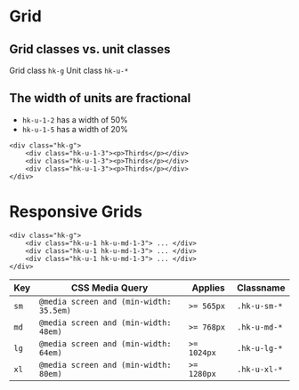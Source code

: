 # Grid

## Grid classes vs. unit classes
Grid class `hk-g`
Unit class `hk-u-*`

## The width of units are fractional
- `hk-u-1-2` has a width of 50%
- `hk-u-1-5` has a width of 20%

```
<div class="hk-g">
    <div class="hk-u-1-3"><p>Thirds</p></div>
    <div class="hk-u-1-3"><p>Thirds</p></div>
    <div class="hk-u-1-3"><p>Thirds</p></div>
</div>
```

# Responsive Grids

```
<div class="hk-g">
    <div class="hk-u-1 hk-u-md-1-3"> ... </div>
    <div class="hk-u-1 hk-u-md-1-3"> ... </div>
    <div class="hk-u-1 hk-u-md-1-3"> ... </div>
</div>
```

| Key | CSS Media Query | Applies | Classname
| --- | --- | --- | --- |
| `sm` | `@media screen and (min-width: 35.5em)` | `>= 565px` | `.hk-u-sm-*`
| `md` | `@media screen and (min-width: 48em)` | `>= 768px` | `.hk-u-md-*`
| `lg` | `@media screen and (min-width: 64em)` | `>= 1024px` | `.hk-u-lg-*`
| `xl` | `@media screen and (min-width: 80em)` | `>= 1280px` | `.hk-u-xl-*`
